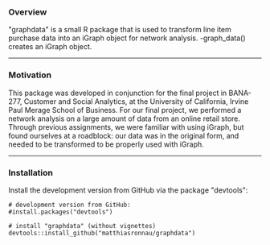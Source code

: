 ### Overview
"graphdata" is a small R package that is used to transform line item purchase data into an iGraph object for network analysis.
-graph_data() creates an iGraph object.
___
### Motivation
This package was developed in conjunction for the final project in BANA-277, Customer and Social Analytics, at the University of California,
Irvine Paul Merage School of Business. For our final project, we performed a network analysis on a large amount of data from an online
retail store. Through previous assignments, we were familiar with using iGraph, but found ourselves at a roadblock: our data was in the original
form, and needed to be transformed to be properly used with iGraph.
___
### Installation
Install the development version from GitHub via the package "devtools":
    
    # development version from GitHub:
    #install.packages("devtools") 

    # install "graphdata" (without vignettes)
    devtools::install_github("matthiasronnau/graphdata")
